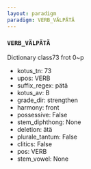 ```yaml
---
layout: paradigm
paradigm: VERB_VÄLPÄTÄ
---
```

### ` VERB_VÄLPÄTÄ `

Dictionary class73 frot 0~p
* kotus_tn: 73
* upos: VERB
* suffix_regex: pätä
* kotus_av: B
* grade_dir: strengthen
* harmony: front
* possessive: False
* stem_diphthong: None
* deletion: ätä
* plurale_tantum: False
* clitics: False
* pos: VERB
* stem_vowel: None
